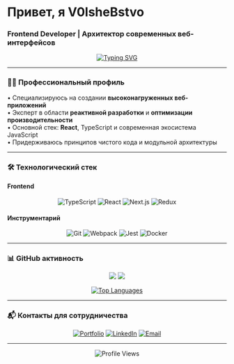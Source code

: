 # Привет, я V0lsheBstvo
### Frontend Developer | Архитектор современных веб-интерфейсов

<div align="center">
  <a href="https://v0lshebstvo.ru/">
    <img src="https://readme-typing-svg.demolab.com?font=Fira+Code&size=22&pause=1000&color=8A2BE2&center=true&vCenter=true&width=435&lines=Трансформация+дизайна+в+функциональные+решения;Фокус+на+производительность+и+качество;Профессиональный+Frontend+разработчик" alt="Typing SVG" />
  </a>
</div>

---

### 🧑‍💻 Профессиональный профиль  
<p align="start">
• Специализируюсь на создании <b>высоконагруженных веб-приложений</b><br>
• Эксперт в области <b>реактивной разработки</b> и <b>оптимизации производительности</b><br>
• Основной стек: <b>React</b>, TypeScript и современная экосистема JavaScript<br>
• Придерживаюсь принципов чистого кода и модульной архитектуры
</p>

---

### 🛠️ Технологический стек  

#### Frontend  
<div align="center">
  <img src="https://img.shields.io/badge/TypeScript-3178C6?logo=typescript&logoColor=white&style=for-the-badge" alt="TypeScript">
  <img src="https://img.shields.io/badge/React-61DAFB?logo=react&logoColor=black&style=for-the-badge" alt="React">
  <img src="https://img.shields.io/badge/Next.js-000000?logo=nextdotjs&logoColor=white&style=for-the-badge" alt="Next.js">
  <img src="https://img.shields.io/badge/Redux-764ABC?logo=redux&logoColor=white&style=for-the-badge" alt="Redux">
</div>

#### Инструментарий  
<div align="center">
  <img src="https://img.shields.io/badge/Git-F05032?logo=git&logoColor=white&style=flat" alt="Git">
  <img src="https://img.shields.io/badge/Webpack-8DD6F9?logo=webpack&logoColor=black&style=flat" alt="Webpack">
  <img src="https://img.shields.io/badge/Jest-C21325?logo=jest&logoColor=white&style=flat" alt="Jest">
  <img src="https://img.shields.io/badge/Docker-2496ED?logo=docker&logoColor=white&style=flat" alt="Docker">
</div>

---

### 📊 GitHub активность  

<div align="center">
  
[![](https://github-readme-stats.vercel.app/api?username=V0lsheBstvo&show_icons=true&theme=dark&hide_border=true&include_all_commits=true)](https://github.com/V0lsheBstvo)
[![](https://github-readme-streak-stats.herokuapp.com/?user=V0lsheBstvo&theme=dark&hide_border=true)](https://github.com/V0lsheBstvo)
  
</div>

<div align="center">
  
[![Top Languages](https://github-readme-stats.vercel.app/api/top-langs/?username=V0lsheBstvo&layout=compact&theme=dark&hide_border=true&langs_count=8)](https://github.com/V0lsheBstvo)
  
</div>

---

### 📬 Контакты для сотрудничества  

<div align="center">
  
[![Portfolio](https://img.shields.io/badge/Портфолио-8A2BE2?style=for-the-badge&logo=google-chrome&logoColor=white)](https://v0lshebstvo.ru/)
[![LinkedIn](https://img.shields.io/badge/LinkedIn-0A66C2?style=for-the-badge&logo=linkedin&logoColor=white)](https://linkedin.com/in/your-profile)
[![Email](https://img.shields.io/badge/Email-D14836?style=for-the-badge&logo=gmail&logoColor=white)](mailto:contact@v0lshebstvo.ru)
  
</div>

---

<p align="center">
  <img src="https://komarev.com/ghpvc/?username=V0lsheBstvo&color=8A2BE2&style=flat" alt="Profile Views">
</p>
